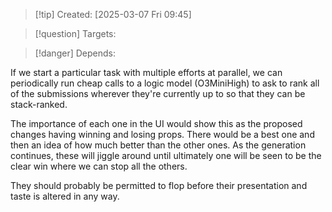 
>[!tip] Created: [2025-03-07 Fri 09:45]

>[!question] Targets: 

>[!danger] Depends: 

If we start a particular task with multiple efforts at parallel, we can periodically run cheap calls to a logic model (O3MiniHigh) to ask to rank all of the submissions wherever they're currently up to so that they can be stack-ranked.

The importance of each one in the UI would show this as the proposed changes having winning and losing props. There would be a best one and then an idea of how much better than the other ones. As the generation continues, these will jiggle around until ultimately one will be seen to be the clear win where we can stop all the others. 

They should probably be permitted to flop before their presentation and taste is altered in any way. 
